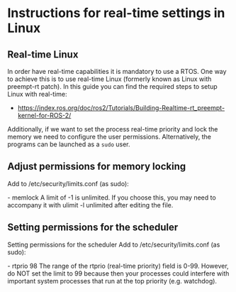 # Instructions for real-time settings in Linux

## Real-time Linux

In order have real-time capabilities it is mandatory to use a RTOS. One way to achieve this is to use real-time Linux (formerly known as Linux with preempt-rt patch). In this guide you can find the required steps to setup Linux with real-time:

* https://index.ros.org/doc/ros2/Tutorials/Building-Realtime-rt_preempt-kernel-for-ROS-2/

Additionally, if we want to set the process real-time priority and lock the memory we need to configure the user permissions. Alternatively, the programs can be launched as a `sudo` user.

## Adjust permissions for memory locking

Add to /etc/security/limits.conf (as sudo):

<your username>    -   memlock   <limit in kB>
A limit of -1 is unlimited. If you choose this, you may need to accompany it with ulimit -l unlimited after editing the file.


## Setting permissions for the scheduler

Setting permissions for the scheduler
Add to /etc/security/limits.conf (as sudo):

<your username>    -   rtprio   98
The range of the rtprio (real-time priority) field is 0-99. However, do NOT set the limit to 99 because then your processes could interfere with important system processes that run at the top priority (e.g. watchdog).
